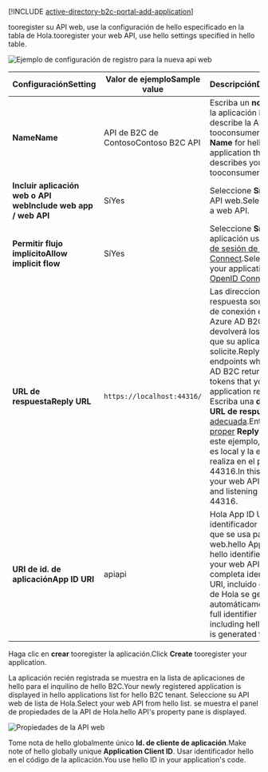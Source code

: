 [!INCLUDE [active-directory-b2c-portal-add-application](active-directory-b2c-portal-add-application.md)]

<span data-ttu-id="e36c7-101">tooregister su API web, use la configuración de hello especificado en la tabla de Hola.</span><span class="sxs-lookup"><span data-stu-id="e36c7-101">tooregister your web API, use hello settings specified in hello table.</span></span>

![Ejemplo de configuración de registro para la nueva api web](./media/active-directory-b2c-register-web-api/b2c-new-web-api-settings.png)

| <span data-ttu-id="e36c7-103">Configuración</span><span class="sxs-lookup"><span data-stu-id="e36c7-103">Setting</span></span>      | <span data-ttu-id="e36c7-104">Valor de ejemplo</span><span class="sxs-lookup"><span data-stu-id="e36c7-104">Sample value</span></span>  | <span data-ttu-id="e36c7-105">Descripción</span><span class="sxs-lookup"><span data-stu-id="e36c7-105">Description</span></span>                                        |
| ------------ | ------- | -------------------------------------------------- |
| <span data-ttu-id="e36c7-106">**Name**</span><span class="sxs-lookup"><span data-stu-id="e36c7-106">**Name**</span></span> | <span data-ttu-id="e36c7-107">API de B2C de Contoso</span><span class="sxs-lookup"><span data-stu-id="e36c7-107">Contoso B2C API</span></span> | <span data-ttu-id="e36c7-108">Escriba un **nombre** para la aplicación hello que describe la API tooconsumers.</span><span class="sxs-lookup"><span data-stu-id="e36c7-108">Enter a **Name** for hello application that describes your API tooconsumers.</span></span> | 
| <span data-ttu-id="e36c7-109">**Incluir aplicación web o API web**</span><span class="sxs-lookup"><span data-stu-id="e36c7-109">**Include web app / web API**</span></span> | <span data-ttu-id="e36c7-110">Sí</span><span class="sxs-lookup"><span data-stu-id="e36c7-110">Yes</span></span> | <span data-ttu-id="e36c7-111">Seleccione **Sí** para una API web.</span><span class="sxs-lookup"><span data-stu-id="e36c7-111">Select **Yes** for a web API.</span></span> |
| <span data-ttu-id="e36c7-112">**Permitir flujo implícito**</span><span class="sxs-lookup"><span data-stu-id="e36c7-112">**Allow implicit flow**</span></span> | <span data-ttu-id="e36c7-113">Sí</span><span class="sxs-lookup"><span data-stu-id="e36c7-113">Yes</span></span> | <span data-ttu-id="e36c7-114">Seleccione **Sí** si su aplicación usa el [inicio de sesión de OpenID Connect](../articles/active-directory-b2c/active-directory-b2c-reference-oidc.md).</span><span class="sxs-lookup"><span data-stu-id="e36c7-114">Select **Yes** if your application uses [OpenID Connect sign-in](../articles/active-directory-b2c/active-directory-b2c-reference-oidc.md)</span></span> |
| <span data-ttu-id="e36c7-115">**URL de respuesta**</span><span class="sxs-lookup"><span data-stu-id="e36c7-115">**Reply URL**</span></span> | `https://localhost:44316/` | <span data-ttu-id="e36c7-116">Las direcciones URL de respuesta son puntos de conexión en los que Azure AD B2C devolverá los tokens que su aplicación solicite.</span><span class="sxs-lookup"><span data-stu-id="e36c7-116">Reply URLs are endpoints where Azure AD B2C returns any tokens that your application requests.</span></span> <span data-ttu-id="e36c7-117">Escriba una **dirección URL de respuesta** [adecuada](../articles/active-directory-b2c/active-directory-b2c-app-registration.md#choosing-a-web-app-or-api-reply-url).</span><span class="sxs-lookup"><span data-stu-id="e36c7-117">Enter [a proper](../articles/active-directory-b2c/active-directory-b2c-app-registration.md#choosing-a-web-app-or-api-reply-url) **Reply URL**.</span></span> <span data-ttu-id="e36c7-118">En este ejemplo, la API web es local y la escucha se realiza en el puerto 44316.</span><span class="sxs-lookup"><span data-stu-id="e36c7-118">In this example, your web API is local and listening on port 44316.</span></span> |
| <span data-ttu-id="e36c7-119">**URI de id. de aplicación**</span><span class="sxs-lookup"><span data-stu-id="e36c7-119">**App ID URI**</span></span> | <span data-ttu-id="e36c7-120">api</span><span class="sxs-lookup"><span data-stu-id="e36c7-120">api</span></span> | <span data-ttu-id="e36c7-121">Hola App ID URI es el identificador de Hola que se usa para la API web.</span><span class="sxs-lookup"><span data-stu-id="e36c7-121">hello App ID URI is hello identifier used for your web API.</span></span> <span data-ttu-id="e36c7-122">Hola completa identificador URI, incluido el dominio de Hola se genera automáticamente.</span><span class="sxs-lookup"><span data-stu-id="e36c7-122">hello full identifier URI including hello domain is generated for you.</span></span> |

<span data-ttu-id="e36c7-123">Haga clic en **crear** tooregister la aplicación.</span><span class="sxs-lookup"><span data-stu-id="e36c7-123">Click **Create** tooregister your application.</span></span>

<span data-ttu-id="e36c7-124">La aplicación recién registrada se muestra en la lista de aplicaciones de hello para el inquilino de hello B2C.</span><span class="sxs-lookup"><span data-stu-id="e36c7-124">Your newly registered application is displayed in hello applications list for hello B2C tenant.</span></span> <span data-ttu-id="e36c7-125">Seleccione su API web de lista de Hola.</span><span class="sxs-lookup"><span data-stu-id="e36c7-125">Select your web API from hello list.</span></span> <span data-ttu-id="e36c7-126">se muestra el panel de propiedades de la API de Hola.</span><span class="sxs-lookup"><span data-stu-id="e36c7-126">hello API's property pane is displayed.</span></span>

![Propiedades de la API web](./media/active-directory-b2c-register-web-api/b2c-web-api-properties.png)

<span data-ttu-id="e36c7-128">Tome nota de hello globalmente único **Id. de cliente de aplicación**.</span><span class="sxs-lookup"><span data-stu-id="e36c7-128">Make note of hello globally unique **Application Client ID**.</span></span> <span data-ttu-id="e36c7-129">Usar identificador hello en el código de la aplicación.</span><span class="sxs-lookup"><span data-stu-id="e36c7-129">You use hello ID in your application's code.</span></span>
